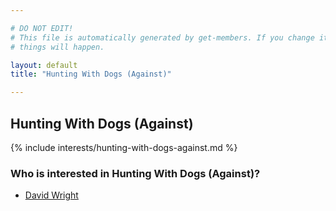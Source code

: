 ```yaml
---

# DO NOT EDIT!
# This file is automatically generated by get-members. If you change it, bad
# things will happen.

layout: default
title: "Hunting With Dogs (Against)"

---
```


## Hunting With Dogs (Against)

{% include interests/hunting-with-dogs-against.md %}

### Who is interested in Hunting With Dogs (Against)?


* [David Wright](/members/david-wright.html)
